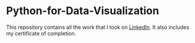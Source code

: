 # Python-for-Data-Visualization


This repository contains all the work that I took on [LinkedIn](https://www.linkedin.com/learning/python-for-data-visualization/effectively-present-data-with-python?u=42459020). It also includes my certificate of completion.

